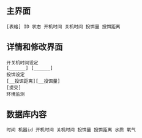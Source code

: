 ## 主界面

```
[表格] ID 状态 开机时间 关机时间 投饵量 投饵距离
```

## 详情和修改界面
```
开关机时间设定
[______] [______]
投饵设定
[__投饵距离][__投饵量]
[提交]
环境监测

```

## 数据库内容
```
时间 机器id 开机时间 关机时间 投饵量 投饵距离 水质 氧气
```
